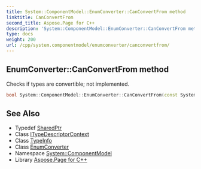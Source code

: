 ```yaml
---
title: System::ComponentModel::EnumConverter::CanConvertFrom method
linktitle: CanConvertFrom
second_title: Aspose.Page for C++
description: 'System::ComponentModel::EnumConverter::CanConvertFrom method. Checks if types are convertible; not implemented in C++.'
type: docs
weight: 200
url: /cpp/system.componentmodel/enumconverter/canconvertfrom/
---
```

## EnumConverter::CanConvertFrom method


Checks if types are convertible; not implemented.

```cpp
bool System::ComponentModel::EnumConverter::CanConvertFrom(const System::SharedPtr<ITypeDescriptorContext> &context, const System::TypeInfo &sourceType)
```

## See Also

* Typedef [SharedPtr](../../../system/sharedptr/)
* Class [ITypeDescriptorContext](../../itypedescriptorcontext/)
* Class [TypeInfo](../../../system/typeinfo/)
* Class [EnumConverter](../)
* Namespace [System::ComponentModel](../../)
* Library [Aspose.Page for C++](../../../)
